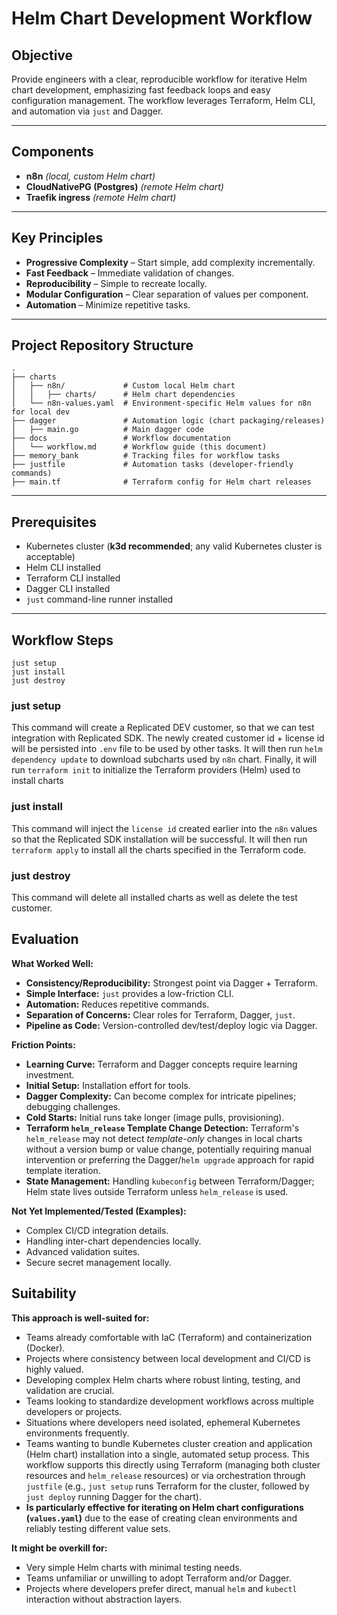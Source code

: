 # Helm Chart Development Workflow

## Objective

Provide engineers with a clear, reproducible workflow for iterative Helm chart development, emphasizing fast feedback loops and easy configuration management. The workflow leverages Terraform, Helm CLI, and automation via `just` and Dagger.

---

## Components

- **n8n** *(local, custom Helm chart)*
- **CloudNativePG (Postgres)** *(remote Helm chart)*
- **Traefik ingress** *(remote Helm chart)*

---

## Key Principles

- **Progressive Complexity** – Start simple, add complexity incrementally.
- **Fast Feedback** – Immediate validation of changes.
- **Reproducibility** – Simple to recreate locally.
- **Modular Configuration** – Clear separation of values per component.
- **Automation** – Minimize repetitive tasks.

---

## Project Repository Structure

```
.
├── charts
│   ├── n8n/             # Custom local Helm chart
│   │   ├── charts/      # Helm chart dependencies
│   └── n8n-values.yaml  # Environment-specific Helm values for n8n for local dev
├── dagger               # Automation logic (chart packaging/releases)
│   ├── main.go          # Main dagger code
├── docs                 # Workflow documentation
│   └── workflow.md      # Workflow guide (this document)
├── memory_bank          # Tracking files for workflow tasks
├── justfile             # Automation tasks (developer-friendly commands)
├── main.tf              # Terraform config for Helm chart releases
```

---

## Prerequisites

- Kubernetes cluster (**k3d recommended**; any valid Kubernetes cluster is acceptable)
- Helm CLI installed
- Terraform CLI installed
- Dagger CLI installed
- `just` command-line runner installed

---

## Workflow Steps

```
just setup
just install
just destroy
```

### just setup
This command will create a Replicated DEV customer, so that we can test integration with Replicated SDK. The newly created customer id + license id will be persisted into `.env` file to be used by other tasks.
It will then run `helm dependency update` to download subcharts used by `n8n` chart.
Finally, it will run `terraform init` to initialize the Terraform providers (Helm) used to install charts

### just install
This command will inject the `license id` created earlier into the `n8n` values so that the Replicated SDK installation will be successful.
It will then run `terraform apply` to install all the charts specified in the Terraform code.

### just destroy
This command will delete all installed charts as well as delete the test customer.

## Evaluation

**What Worked Well:**

* **Consistency/Reproducibility:** Strongest point via Dagger + Terraform.
* **Simple Interface:** `just` provides a low-friction CLI.
* **Automation:** Reduces repetitive commands.
* **Separation of Concerns:** Clear roles for Terraform, Dagger, `just`.
* **Pipeline as Code:** Version-controlled dev/test/deploy logic via Dagger.

**Friction Points:**

* **Learning Curve:** Terraform and Dagger concepts require learning investment.
* **Initial Setup:** Installation effort for tools.
* **Dagger Complexity:** Can become complex for intricate pipelines; debugging challenges.
* **Cold Starts:** Initial runs take longer (image pulls, provisioning).
* **Terraform `helm_release` Template Change Detection:** Terraform's `helm_release` may not detect *template-only* changes in local charts without a version bump or value change, potentially requiring manual intervention or preferring the Dagger/`helm upgrade` approach for rapid template iteration.
* **State Management:** Handling `kubeconfig` between Terraform/Dagger; Helm state lives outside Terraform unless `helm_release` is used.

**Not Yet Implemented/Tested (Examples):**

* Complex CI/CD integration details.
* Handling inter-chart dependencies locally.
* Advanced validation suites.
* Secure secret management locally.

## Suitability

**This approach is well-suited for:**

* Teams already comfortable with IaC (Terraform) and containerization (Docker).
* Projects where consistency between local development and CI/CD is highly valued.
* Developing complex Helm charts where robust linting, testing, and validation are crucial.
* Teams looking to standardize development workflows across multiple developers or projects.
* Situations where developers need isolated, ephemeral Kubernetes environments frequently.
* Teams wanting to bundle Kubernetes cluster creation and application (Helm chart) installation into a single, automated setup process. This workflow supports this directly using Terraform (managing both cluster resources and `helm_release` resources) or via orchestration through `justfile` (e.g., `just setup` runs Terraform for the cluster, followed by `just deploy` running Dagger for the chart).
* **Is particularly effective for iterating on Helm chart configurations (`values.yaml`)** due to the ease of creating clean environments and reliably testing different value sets.

**It might be overkill for:**

* Very simple Helm charts with minimal testing needs.
* Teams unfamiliar or unwilling to adopt Terraform and/or Dagger.
* Projects where developers prefer direct, manual `helm` and `kubectl` interaction without abstraction layers.
